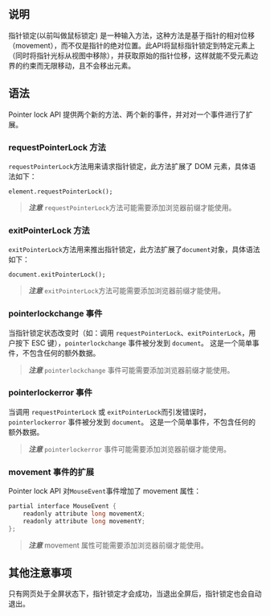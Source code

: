 

## 说明

指针锁定\(以前叫做鼠标锁定\) 是一种输入方法，这种方法是基于指针的相对位移（movement），而不仅是指针的绝对位置。此API将鼠标指针锁定到特定元素上（同时将指针光标从视图中移除），并获取原始的指针位移，这样就能不受元素边界的约束而无限移动，且不会移出元素。

## 语法

Pointer lock API 提供两个新的方法、两个新的事件，并对对一个事件进行了扩展。

### requestPointerLock 方法

`requestPointerLock`方法用来请求指针锁定，此方法扩展了 DOM 元素，具体语法如下：

```ECMAScript
element.requestPointerLock();
```

> _**注意**_ `requestPointerLock`方法可能需要添加浏览器前缀才能使用。

### exitPointerLock 方法

`exitPointerLock`方法用来推出指针锁定，此方法扩展了`document`对象，具体语法如下：

```ECMAScript
document.exitPointerLock();
```

> _**注意**_ `exitPointerLock`方法可能需要添加浏览器前缀才能使用。

### pointerlockchange 事件

当指针锁定状态改变时（如：调用 `requestPointerLock`、`exitPointerLock`，用户按下 ESC 键），`pointerlockchange` 事件被分发到 `document`。 这是一个简单事件，不包含任何的额外数据。

> _**注意**_ `pointerlockchange` 事件可能需要添加浏览器前缀才能使用。

### pointerlockerror 事件

当调用 `requestPointerLock` 或 `exitPointerLock`而引发错误时，`pointerlockerror` 事件被分发到 `document`。 这是一个简单事件，不包含任何的额外数据。

> _**注意**_ `pointerlockerror` 事件可能需要添加浏览器前缀才能使用。

### movement 事件的扩展

Pointer lock API 对`MouseEvent`事件增加了 movement 属性：

```C
partial interface MouseEvent {
    readonly attribute long movementX;
    readonly attribute long movementY;
};
```

> _**注意**_ movement 属性可能需要添加浏览器前缀才能使用。

## 其他注意事项

只有网页处于全屏状态下，指针锁定才会成功，当退出全屏后，指针锁定也会自动退出。



